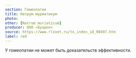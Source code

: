 ```yaml
---
section: Гомеопатия
title: Натрум муриатикум
photo:
other: [Natrum muriaticum]
producer: ООО «Буарон»
source: https://www.rlsnet.ru/tn_index_id_98497.htm
label: red
---
```


У гомеопатии не может быть доказательств эффективности.

